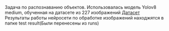 Задача по распознаванию объектов. Использовалась модель Yolov8 medium, обученная на датасете из 227 изображений [Датасет](https://universe.roboflow.com/plantrecognition-kd7na/plant-recognition-wbhud/dataset/1)
Результаты работы нейросети по обработке изображений находжятся в папке test result(Были перенесены из runs)
